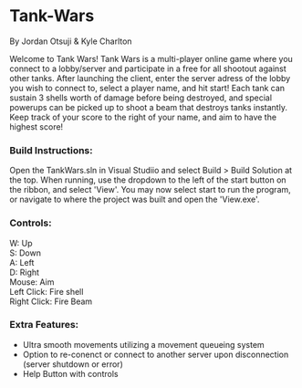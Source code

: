 # Tank-Wars
By Jordan Otsuji & Kyle Charlton

Welcome to Tank Wars! Tank Wars is a multi-player online game where you connect to a lobby/server and participate in a free for all shootout against other tanks. After launching the client, enter the server adress of the lobby you wish to connect to, select a player name, and hit start! Each tank can sustain 3 shells worth of damage before being destroyed, and special powerups can be picked up to shoot a beam that destroys tanks instantly. Keep track of your score to the right of your name, and aim to have the highest score!

### Build Instructions:

Open the TankWars.sln in Visual Studiio and select Build > Build Solution at the top. When running, use the dropdown to the left of the start button on the ribbon, and select 'View'. You may now select start to run the program, or navigate to where the project was built and open the 'View.exe'.

### Controls:

W: Up  
S: Down  
A: Left  
D: Right  
Mouse: Aim  
Left Click: Fire shell  
Right Click: Fire Beam

### Extra Features: 
- Ultra smooth movements utilizing a movement queueing system 
- Option to re-conenct or connect to another server upon disconnection (server shutdown or error) 
- Help Button with controls

